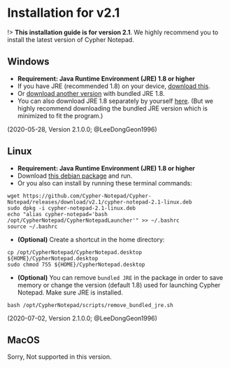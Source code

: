 
# Installation for v2.1

!> **This installation guide is for version 2.1**. We highly recommend you to install the latest version of Cypher Notepad.

## Windows

* **Requirement: Java Runtime Environment (JRE) 1.8 or higher** 
* If you have JRE (recommended 1.8) on your device, [download this](https://github.com/Cypher-Notepad/Cypher-Notepad/releases/download/v2.1/Cypher.Notepad.exe). 
* Or [download another version](https://github.com/Cypher-Notepad/Cypher-Notepad/releases/download/v2.1/Cypher.Notepad.Setup.bundled.JRE.exe) with bundled JRE 1.8.  
* You can also download JRE 1.8 separately by yourself [here](https://www.oracle.com/java/technologies/javase-jre8-downloads.html). (But we highly recommend downloading the bundled JRE version which is minimized to fit the program.) 

(2020-05-28, Version 2.1.0.0; @LeeDongGeon1996)

## Linux

* **Requirement: Java Runtime Environment (JRE) 1.8 or higher**
* Download [this debian package](https://github.com/Cypher-Notepad/Cypher-Notepad/releases/download/v2.1/cypher-notepad-2.1-linux.deb) and run.
* Or you also can install by running these terminal commands: 

```
wget https://github.com/Cypher-Notepad/Cypher-Notepad/releases/download/v2.1/cypher-notepad-2.1-linux.deb
sudo dpkg -i cypher-notepad-2.1-linux.deb
echo "alias cypher-notepad='bash /opt/CypherNotepad/CypherNotepadLauncher'" >> ~/.bashrc 
source ~/.bashrc
```

* **(Optional)** Create a shortcut in the home directory: 

```
cp /opt/CypherNotepad/CypherNotepad.desktop ${HOME}/CypherNotepad.desktop
sudo chmod 755 ${HOME}/CypherNotepad.desktop
```

* **(Optional)** You can remove `bundled JRE` in the package in order to save memory or change the version (default 1.8) used for launching Cypher Notepad. Make sure JRE is installed.

```
bash /opt/CypherNotepad/scripts/remove_bundled_jre.sh
```
 (2020-07-02, Version 2.1.0.0; @LeeDongGeon1996)


## MacOS

Sorry, Not supported in this version.
